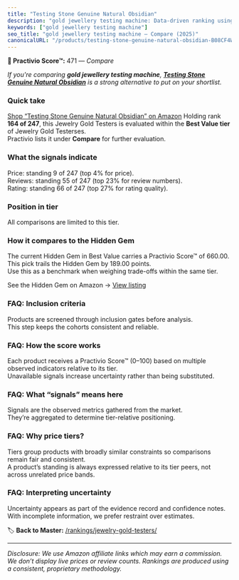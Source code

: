 ```yaml
---
title: "Testing Stone Genuine Natural Obsidian"
description: "gold jewellery testing machine: Data-driven ranking using the Practivio Score™. Positioned by quality, value, demand, findability, momentum."
keywords: ["gold jewellery testing machine"]
seo_title: "gold jewellery testing machine — Compare (2025)"
canonicalURL: "/products/testing-stone-genuine-natural-obsidian-B08CF4WWZM/"
---
```


**🛒 Practivio Score™:** 471 — _Compare_


*If you're comparing **gold jewellery testing machine**, **[Testing Stone Genuine Natural Obsidian](https://www.amazon.com/dp/B08CF4WWZM?tag=practivio-20)** is a strong alternative to put on your shortlist.*
### Quick take
[Shop “Testing Stone Genuine Natural Obsidian” on Amazon](https://www.amazon.com/dp/B08CF4WWZM?tag=practivio-20)
Holding rank **164 of 247**, this Jewelry Gold Testers is evaluated within the **Best Value tier** of Jewelry Gold Testerses.  
Practivio lists it under **Compare** for further evaluation.

### What the signals indicate
Price: standing 9 of 247 (top 4% for price).  
Reviews: standing 55 of 247 (top 23% for review numbers).  
Rating: standing 66 of 247 (top 27% for rating quality).  

### Position in tier
All comparisons are limited to this tier.

### How it compares to the Hidden Gem
The current Hidden Gem in Best Value carries a Practivio Score™ of 660.00.  
This pick trails the Hidden Gem by 189.00 points.  
Use this as a benchmark when weighing trade-offs within the same tier.  

See the Hidden Gem on Amazon → [View listing](https://www.amazon.com/dp/B0CHKLZ7PJ?tag=practivio-20)

### FAQ: Inclusion criteria
Products are screened through inclusion gates before analysis.  
This step keeps the cohorts consistent and reliable.

### FAQ: How the score works
Each product receives a Practivio Score™ (0–100) based on multiple observed indicators relative to its tier.  
Unavailable signals increase uncertainty rather than being substituted.

### FAQ: What “signals” means here
Signals are the observed metrics gathered from the market.  
They’re aggregated to determine tier-relative positioning.

### FAQ: Why price tiers?
Tiers group products with broadly similar constraints so comparisons remain fair and consistent.  
A product’s standing is always expressed relative to its tier peers, not across unrelated price bands.

### FAQ: Interpreting uncertainty
Uncertainty appears as part of the evidence record and confidence notes.  
With incomplete information, we prefer restraint over estimates.

<!-- Missing template for Compare/CompareWithinPriceClass -->


🏷️ **Back to Master:** [/rankings/jewelry-gold-testers/](/rankings/jewelry-gold-testers/)

---
_Disclosure: We use Amazon affiliate links which may earn a commission. We don’t display live prices or review counts. Rankings are produced using a consistent, proprietary methodology._
